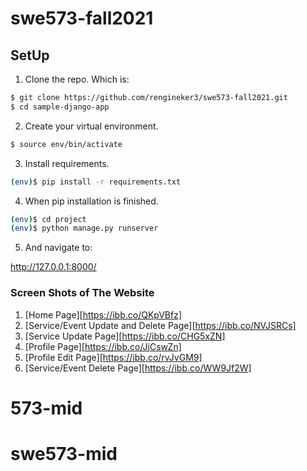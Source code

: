 # swe573-fall2021

## SetUp

1. Clone the repo. Which is: 

```sh
$ git clone https://github.com/rengineker3/swe573-fall2021.git
$ cd sample-django-app
```

2. Create your virtual environment. 

```sh
$ source env/bin/activate
```

3. Install requirements. 

```sh
(env)$ pip install -r requirements.txt
```

4. When pip installation is finished. 

```sh
(env)$ cd project
(env)$ python manage.py runserver
```

5. And navigate to: 

http://127.0.0.1:8000/

### Screen Shots of The Website

1. [Home Page][https://ibb.co/QKpVBfz]
2. [Service/Event Update and Delete Page][https://ibb.co/NVJSRCs]
3. [Service Update Page][https://ibb.co/CHG5xZN]
4. [Profile Page][https://ibb.co/JjCswZn]
5. [Profile Edit Page][https://ibb.co/rvJvGM9]
6. [Service/Event Delete Page][https://ibb.co/WW9Jf2W]


# 573-mid
# swe573-mid
